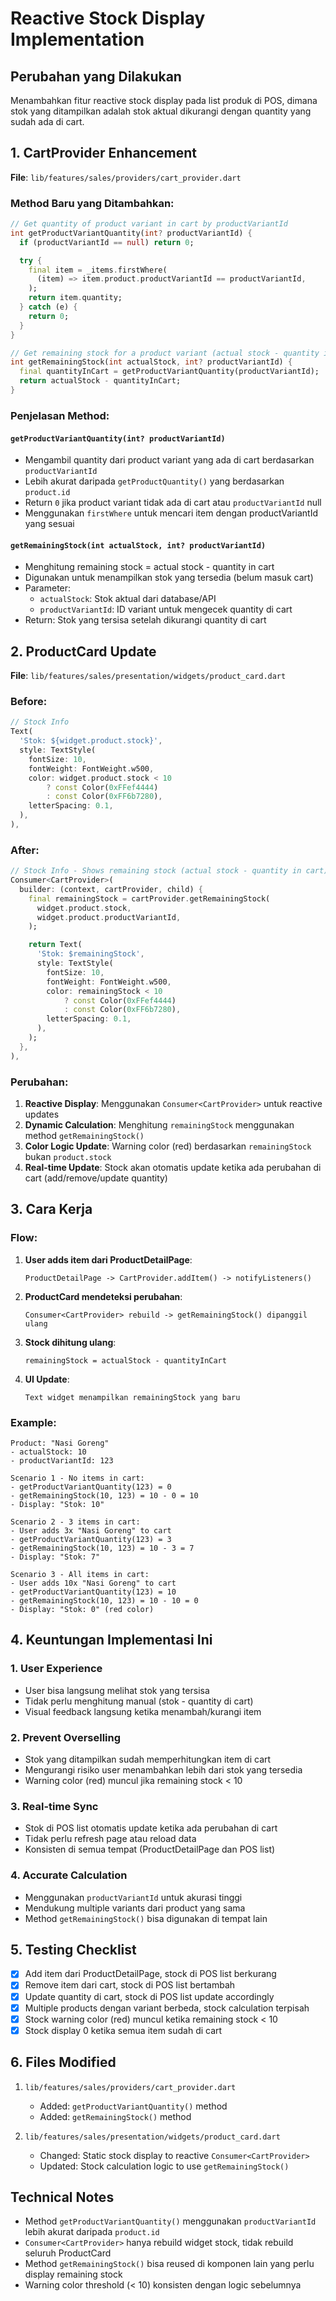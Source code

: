 # Reactive Stock Display Implementation

## Perubahan yang Dilakukan

Menambahkan fitur reactive stock display pada list produk di POS, dimana stok yang ditampilkan adalah stok aktual dikurangi dengan quantity yang sudah ada di cart.

## 1. CartProvider Enhancement

**File**: `lib/features/sales/providers/cart_provider.dart`

### Method Baru yang Ditambahkan:

```dart
// Get quantity of product variant in cart by productVariantId
int getProductVariantQuantity(int? productVariantId) {
  if (productVariantId == null) return 0;

  try {
    final item = _items.firstWhere(
      (item) => item.product.productVariantId == productVariantId,
    );
    return item.quantity;
  } catch (e) {
    return 0;
  }
}

// Get remaining stock for a product variant (actual stock - quantity in cart)
int getRemainingStock(int actualStock, int? productVariantId) {
  final quantityInCart = getProductVariantQuantity(productVariantId);
  return actualStock - quantityInCart;
}
```

### Penjelasan Method:

#### `getProductVariantQuantity(int? productVariantId)`

- Mengambil quantity dari product variant yang ada di cart berdasarkan `productVariantId`
- Lebih akurat daripada `getProductQuantity()` yang berdasarkan `product.id`
- Return `0` jika product variant tidak ada di cart atau `productVariantId` null
- Menggunakan `firstWhere` untuk mencari item dengan productVariantId yang sesuai

#### `getRemainingStock(int actualStock, int? productVariantId)`

- Menghitung remaining stock = actual stock - quantity in cart
- Digunakan untuk menampilkan stok yang tersedia (belum masuk cart)
- Parameter:
  - `actualStock`: Stok aktual dari database/API
  - `productVariantId`: ID variant untuk mengecek quantity di cart
- Return: Stok yang tersisa setelah dikurangi quantity di cart

## 2. ProductCard Update

**File**: `lib/features/sales/presentation/widgets/product_card.dart`

### Before:

```dart
// Stock Info
Text(
  'Stok: ${widget.product.stock}',
  style: TextStyle(
    fontSize: 10,
    fontWeight: FontWeight.w500,
    color: widget.product.stock < 10
        ? const Color(0xFFef4444)
        : const Color(0xFF6b7280),
    letterSpacing: 0.1,
  ),
),
```

### After:

```dart
// Stock Info - Shows remaining stock (actual stock - quantity in cart)
Consumer<CartProvider>(
  builder: (context, cartProvider, child) {
    final remainingStock = cartProvider.getRemainingStock(
      widget.product.stock,
      widget.product.productVariantId,
    );

    return Text(
      'Stok: $remainingStock',
      style: TextStyle(
        fontSize: 10,
        fontWeight: FontWeight.w500,
        color: remainingStock < 10
            ? const Color(0xFFef4444)
            : const Color(0xFF6b7280),
        letterSpacing: 0.1,
      ),
    );
  },
),
```

### Perubahan:

1. **Reactive Display**: Menggunakan `Consumer<CartProvider>` untuk reactive updates
2. **Dynamic Calculation**: Menghitung `remainingStock` menggunakan method `getRemainingStock()`
3. **Color Logic Update**: Warning color (red) berdasarkan `remainingStock` bukan `product.stock`
4. **Real-time Update**: Stock akan otomatis update ketika ada perubahan di cart (add/remove/update quantity)

## 3. Cara Kerja

### Flow:

1. **User adds item dari ProductDetailPage**:

   ```
   ProductDetailPage -> CartProvider.addItem() -> notifyListeners()
   ```

2. **ProductCard mendeteksi perubahan**:

   ```
   Consumer<CartProvider> rebuild -> getRemainingStock() dipanggil ulang
   ```

3. **Stock dihitung ulang**:

   ```
   remainingStock = actualStock - quantityInCart
   ```

4. **UI Update**:
   ```
   Text widget menampilkan remainingStock yang baru
   ```

### Example:

```
Product: "Nasi Goreng"
- actualStock: 10
- productVariantId: 123

Scenario 1 - No items in cart:
- getProductVariantQuantity(123) = 0
- getRemainingStock(10, 123) = 10 - 0 = 10
- Display: "Stok: 10"

Scenario 2 - 3 items in cart:
- User adds 3x "Nasi Goreng" to cart
- getProductVariantQuantity(123) = 3
- getRemainingStock(10, 123) = 10 - 3 = 7
- Display: "Stok: 7"

Scenario 3 - All items in cart:
- User adds 10x "Nasi Goreng" to cart
- getProductVariantQuantity(123) = 10
- getRemainingStock(10, 123) = 10 - 10 = 0
- Display: "Stok: 0" (red color)
```

## 4. Keuntungan Implementasi Ini

### 1. **User Experience**

- User bisa langsung melihat stok yang tersisa
- Tidak perlu menghitung manual (stok - quantity di cart)
- Visual feedback langsung ketika menambah/kurangi item

### 2. **Prevent Overselling**

- Stok yang ditampilkan sudah memperhitungkan item di cart
- Mengurangi risiko user menambahkan lebih dari stok yang tersedia
- Warning color (red) muncul jika remaining stock < 10

### 3. **Real-time Sync**

- Stok di POS list otomatis update ketika ada perubahan di cart
- Tidak perlu refresh page atau reload data
- Konsisten di semua tempat (ProductDetailPage dan POS list)

### 4. **Accurate Calculation**

- Menggunakan `productVariantId` untuk akurasi tinggi
- Mendukung multiple variants dari product yang sama
- Method `getRemainingStock()` bisa digunakan di tempat lain

## 5. Testing Checklist

- [x] Add item dari ProductDetailPage, stock di POS list berkurang
- [x] Remove item dari cart, stock di POS list bertambah
- [x] Update quantity di cart, stock di POS list update accordingly
- [x] Multiple products dengan variant berbeda, stock calculation terpisah
- [x] Stock warning color (red) muncul ketika remaining stock < 10
- [x] Stock display 0 ketika semua item sudah di cart

## 6. Files Modified

1. `lib/features/sales/providers/cart_provider.dart`

   - Added: `getProductVariantQuantity()` method
   - Added: `getRemainingStock()` method

2. `lib/features/sales/presentation/widgets/product_card.dart`
   - Changed: Static stock display to reactive `Consumer<CartProvider>`
   - Updated: Stock calculation logic to use `getRemainingStock()`

## Technical Notes

- Method `getProductVariantQuantity()` menggunakan `productVariantId` lebih akurat daripada `product.id`
- `Consumer<CartProvider>` hanya rebuild widget stock, tidak rebuild seluruh ProductCard
- Method `getRemainingStock()` bisa reused di komponen lain yang perlu display remaining stock
- Warning color threshold (< 10) konsisten dengan logic sebelumnya
